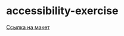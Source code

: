 # accessibility-exercise

[Ссылка на макет](https://www.figma.com/file/TAuhy5Uaoh6VSyhwB9RDxU/Digital-Accessibility---task-for-developers?node-id=4%3A150)
